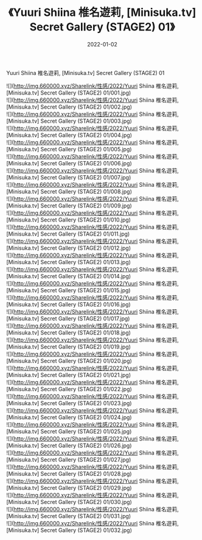 ﻿---
layout: post
title:  《Yuuri Shiina 椎名遊莉, [Minisuka.tv] Secret Gallery (STAGE2) 01》
date:   2022-01-02
img: http://img.660000.xyz/Sharelink/性感/2022/Yuuri Shiina 椎名遊莉, [Minisuka.tv] Secret Gallery (STAGE2) 01/000.jpg
categories: [美女, 清纯, 唯美]
---

Yuuri Shiina 椎名遊莉, [Minisuka.tv] Secret Gallery (STAGE2) 01

  ![](http://img.660000.xyz/Sharelink/性感/2022/Yuuri Shiina 椎名遊莉, [Minisuka.tv] Secret Gallery (STAGE2) 01/001.jpg) <br> ![](http://img.660000.xyz/Sharelink/性感/2022/Yuuri Shiina 椎名遊莉, [Minisuka.tv] Secret Gallery (STAGE2) 01/002.jpg) <br> ![](http://img.660000.xyz/Sharelink/性感/2022/Yuuri Shiina 椎名遊莉, [Minisuka.tv] Secret Gallery (STAGE2) 01/003.jpg) <br> ![](http://img.660000.xyz/Sharelink/性感/2022/Yuuri Shiina 椎名遊莉, [Minisuka.tv] Secret Gallery (STAGE2) 01/004.jpg) <br> ![](http://img.660000.xyz/Sharelink/性感/2022/Yuuri Shiina 椎名遊莉, [Minisuka.tv] Secret Gallery (STAGE2) 01/005.jpg) <br> ![](http://img.660000.xyz/Sharelink/性感/2022/Yuuri Shiina 椎名遊莉, [Minisuka.tv] Secret Gallery (STAGE2) 01/006.jpg) <br> ![](http://img.660000.xyz/Sharelink/性感/2022/Yuuri Shiina 椎名遊莉, [Minisuka.tv] Secret Gallery (STAGE2) 01/007.jpg) <br> ![](http://img.660000.xyz/Sharelink/性感/2022/Yuuri Shiina 椎名遊莉, [Minisuka.tv] Secret Gallery (STAGE2) 01/008.jpg) <br> ![](http://img.660000.xyz/Sharelink/性感/2022/Yuuri Shiina 椎名遊莉, [Minisuka.tv] Secret Gallery (STAGE2) 01/009.jpg) <br> ![](http://img.660000.xyz/Sharelink/性感/2022/Yuuri Shiina 椎名遊莉, [Minisuka.tv] Secret Gallery (STAGE2) 01/010.jpg) <br> ![](http://img.660000.xyz/Sharelink/性感/2022/Yuuri Shiina 椎名遊莉, [Minisuka.tv] Secret Gallery (STAGE2) 01/011.jpg) <br> ![](http://img.660000.xyz/Sharelink/性感/2022/Yuuri Shiina 椎名遊莉, [Minisuka.tv] Secret Gallery (STAGE2) 01/012.jpg) <br> ![](http://img.660000.xyz/Sharelink/性感/2022/Yuuri Shiina 椎名遊莉, [Minisuka.tv] Secret Gallery (STAGE2) 01/013.jpg) <br> ![](http://img.660000.xyz/Sharelink/性感/2022/Yuuri Shiina 椎名遊莉, [Minisuka.tv] Secret Gallery (STAGE2) 01/014.jpg) <br> ![](http://img.660000.xyz/Sharelink/性感/2022/Yuuri Shiina 椎名遊莉, [Minisuka.tv] Secret Gallery (STAGE2) 01/015.jpg) <br> ![](http://img.660000.xyz/Sharelink/性感/2022/Yuuri Shiina 椎名遊莉, [Minisuka.tv] Secret Gallery (STAGE2) 01/016.jpg) <br> ![](http://img.660000.xyz/Sharelink/性感/2022/Yuuri Shiina 椎名遊莉, [Minisuka.tv] Secret Gallery (STAGE2) 01/017.jpg) <br> ![](http://img.660000.xyz/Sharelink/性感/2022/Yuuri Shiina 椎名遊莉, [Minisuka.tv] Secret Gallery (STAGE2) 01/018.jpg) <br> ![](http://img.660000.xyz/Sharelink/性感/2022/Yuuri Shiina 椎名遊莉, [Minisuka.tv] Secret Gallery (STAGE2) 01/019.jpg) <br> ![](http://img.660000.xyz/Sharelink/性感/2022/Yuuri Shiina 椎名遊莉, [Minisuka.tv] Secret Gallery (STAGE2) 01/020.jpg) <br> ![](http://img.660000.xyz/Sharelink/性感/2022/Yuuri Shiina 椎名遊莉, [Minisuka.tv] Secret Gallery (STAGE2) 01/021.jpg) <br> ![](http://img.660000.xyz/Sharelink/性感/2022/Yuuri Shiina 椎名遊莉, [Minisuka.tv] Secret Gallery (STAGE2) 01/022.jpg) <br> ![](http://img.660000.xyz/Sharelink/性感/2022/Yuuri Shiina 椎名遊莉, [Minisuka.tv] Secret Gallery (STAGE2) 01/023.jpg) <br> ![](http://img.660000.xyz/Sharelink/性感/2022/Yuuri Shiina 椎名遊莉, [Minisuka.tv] Secret Gallery (STAGE2) 01/024.jpg) <br> ![](http://img.660000.xyz/Sharelink/性感/2022/Yuuri Shiina 椎名遊莉, [Minisuka.tv] Secret Gallery (STAGE2) 01/025.jpg) <br> ![](http://img.660000.xyz/Sharelink/性感/2022/Yuuri Shiina 椎名遊莉, [Minisuka.tv] Secret Gallery (STAGE2) 01/026.jpg) <br> ![](http://img.660000.xyz/Sharelink/性感/2022/Yuuri Shiina 椎名遊莉, [Minisuka.tv] Secret Gallery (STAGE2) 01/027.jpg) <br> ![](http://img.660000.xyz/Sharelink/性感/2022/Yuuri Shiina 椎名遊莉, [Minisuka.tv] Secret Gallery (STAGE2) 01/028.jpg) <br> ![](http://img.660000.xyz/Sharelink/性感/2022/Yuuri Shiina 椎名遊莉, [Minisuka.tv] Secret Gallery (STAGE2) 01/029.jpg) <br> ![](http://img.660000.xyz/Sharelink/性感/2022/Yuuri Shiina 椎名遊莉, [Minisuka.tv] Secret Gallery (STAGE2) 01/030.jpg) <br> ![](http://img.660000.xyz/Sharelink/性感/2022/Yuuri Shiina 椎名遊莉, [Minisuka.tv] Secret Gallery (STAGE2) 01/031.jpg) <br> ![](http://img.660000.xyz/Sharelink/性感/2022/Yuuri Shiina 椎名遊莉, [Minisuka.tv] Secret Gallery (STAGE2) 01/032.jpg) <br>
